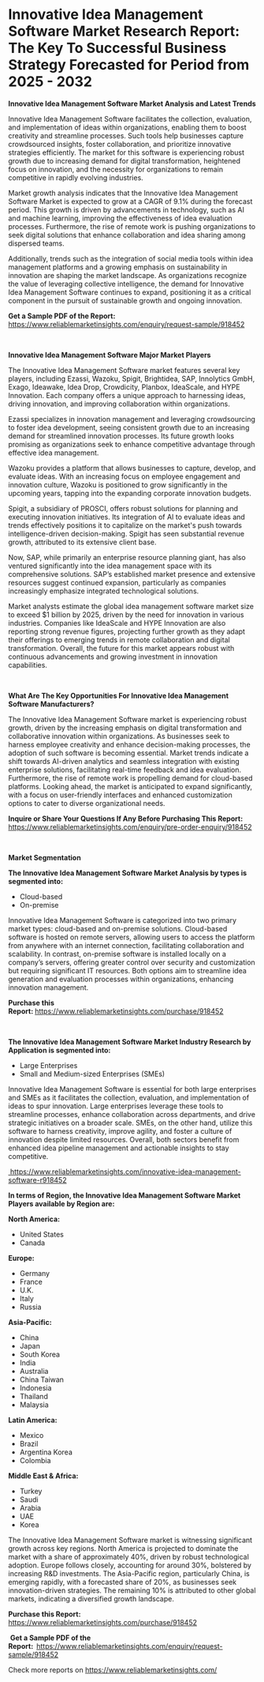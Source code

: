 <p><h1>Innovative Idea Management Software Market Research Report: The Key To Successful Business Strategy Forecasted for Period from 2025 - 2032</h1></p><p><strong>Innovative Idea Management Software Market Analysis and Latest Trends</strong></p>
<p><p>Innovative Idea Management Software facilitates the collection, evaluation, and implementation of ideas within organizations, enabling them to boost creativity and streamline processes. Such tools help businesses capture crowdsourced insights, foster collaboration, and prioritize innovative strategies efficiently. The market for this software is experiencing robust growth due to increasing demand for digital transformation, heightened focus on innovation, and the necessity for organizations to remain competitive in rapidly evolving industries.</p><p>Market growth analysis indicates that the Innovative Idea Management Software Market is expected to grow at a CAGR of 9.1% during the forecast period. This growth is driven by advancements in technology, such as AI and machine learning, improving the effectiveness of idea evaluation processes. Furthermore, the rise of remote work is pushing organizations to seek digital solutions that enhance collaboration and idea sharing among dispersed teams. </p><p>Additionally, trends such as the integration of social media tools within idea management platforms and a growing emphasis on sustainability in innovation are shaping the market landscape. As organizations recognize the value of leveraging collective intelligence, the demand for Innovative Idea Management Software continues to expand, positioning it as a critical component in the pursuit of sustainable growth and ongoing innovation.</p></p>
<p><strong>Get a Sample PDF of the Report:&nbsp;</strong> <a href="https://www.reliablemarketinsights.com/enquiry/request-sample/918452?utm_campaign=1558&utm_medium=2&utm_source=Github&utm_content=ia&utm_term=07032025&utm_id=innovative-idea-management-software">https://www.reliablemarketinsights.com/enquiry/request-sample/918452</a></p>
<p>&nbsp;</p>
<p><strong>Innovative Idea Management Software Major Market Players</strong></p>
<p><p>The Innovative Idea Management Software market features several key players, including Ezassi, Wazoku, Spigit, Brightidea, SAP, Innolytics GmbH, Exago, Ideawake, Idea Drop, Crowdicity, Planbox, IdeaScale, and HYPE Innovation. Each company offers a unique approach to harnessing ideas, driving innovation, and improving collaboration within organizations.</p><p>Ezassi specializes in innovation management and leveraging crowdsourcing to foster idea development, seeing consistent growth due to an increasing demand for streamlined innovation processes. Its future growth looks promising as organizations seek to enhance competitive advantage through effective idea management.</p><p>Wazoku provides a platform that allows businesses to capture, develop, and evaluate ideas. With an increasing focus on employee engagement and innovation culture, Wazoku is positioned to grow significantly in the upcoming years, tapping into the expanding corporate innovation budgets.</p><p>Spigit, a subsidiary of PROSCI, offers robust solutions for planning and executing innovation initiatives. Its integration of AI to evaluate ideas and trends effectively positions it to capitalize on the market's push towards intelligence-driven decision-making. Spigit has seen substantial revenue growth, attributed to its extensive client base.</p><p>Now, SAP, while primarily an enterprise resource planning giant, has also ventured significantly into the idea management space with its comprehensive solutions. SAP’s established market presence and extensive resources suggest continued expansion, particularly as companies increasingly emphasize integrated technological solutions.</p><p>Market analysts estimate the global idea management software market size to exceed $1 billion by 2025, driven by the need for innovation in various industries. Companies like IdeaScale and HYPE Innovation are also reporting strong revenue figures, projecting further growth as they adapt their offerings to emerging trends in remote collaboration and digital transformation. Overall, the future for this market appears robust with continuous advancements and growing investment in innovation capabilities.</p></p>
<p>&nbsp;</p>
<p><strong>What Are The Key Opportunities For Innovative Idea Management Software Manufacturers?</strong></p>
<p><p>The Innovative Idea Management Software market is experiencing robust growth, driven by the increasing emphasis on digital transformation and collaborative innovation within organizations. As businesses seek to harness employee creativity and enhance decision-making processes, the adoption of such software is becoming essential. Market trends indicate a shift towards AI-driven analytics and seamless integration with existing enterprise solutions, facilitating real-time feedback and idea evaluation. Furthermore, the rise of remote work is propelling demand for cloud-based platforms. Looking ahead, the market is anticipated to expand significantly, with a focus on user-friendly interfaces and enhanced customization options to cater to diverse organizational needs.</p></p>
<p><strong>Inquire or Share Your Questions If Any Before Purchasing This Report:</strong> <a href="https://www.reliablemarketinsights.com/enquiry/pre-order-enquiry/918452?utm_campaign=1558&utm_medium=2&utm_source=Github&utm_content=ia&utm_term=07032025&utm_id=innovative-idea-management-software">https://www.reliablemarketinsights.com/enquiry/pre-order-enquiry/918452</a></p>
<p>&nbsp;</p>
<p><strong>Market Segmentation</strong></p>
<p><strong>The Innovative Idea Management Software Market Analysis by types is segmented into:</strong></p>
<p><ul><li>Cloud-based</li><li>On-premise</li></ul></p>
<p><p>Innovative Idea Management Software is categorized into two primary market types: cloud-based and on-premise solutions. Cloud-based software is hosted on remote servers, allowing users to access the platform from anywhere with an internet connection, facilitating collaboration and scalability. In contrast, on-premise software is installed locally on a company’s servers, offering greater control over security and customization but requiring significant IT resources. Both options aim to streamline idea generation and evaluation processes within organizations, enhancing innovation management.</p></p>
<p><strong>Purchase this Report:&nbsp;</strong><a href="https://www.reliablemarketinsights.com/purchase/918452?utm_campaign=1558&utm_medium=2&utm_source=Github&utm_content=ia&utm_term=07032025&utm_id=innovative-idea-management-software">https://www.reliablemarketinsights.com/purchase/918452</a></p>
<p>&nbsp;</p>
<p><strong>The Innovative Idea Management Software Market Industry Research by Application is segmented into:</strong></p>
<p><ul><li>Large Enterprises</li><li>Small and Medium-sized Enterprises (SMEs)</li></ul></p>
<p><p>Innovative Idea Management Software is essential for both large enterprises and SMEs as it facilitates the collection, evaluation, and implementation of ideas to spur innovation. Large enterprises leverage these tools to streamline processes, enhance collaboration across departments, and drive strategic initiatives on a broader scale. SMEs, on the other hand, utilize this software to harness creativity, improve agility, and foster a culture of innovation despite limited resources. Overall, both sectors benefit from enhanced idea pipeline management and actionable insights to stay competitive.</p></p>
<p><a href="https://www.reliablemarketinsights.com/innovative-idea-management-software-r918452?utm_campaign=1558&utm_medium=2&utm_source=Github&utm_content=ia&utm_term=07032025&utm_id=innovative-idea-management-software">&nbsp;https://www.reliablemarketinsights.com/innovative-idea-management-software-r918452</a></p>
<p><strong>In terms of Region, the Innovative Idea Management Software Market Players available by Region are:</strong></p>
<p>
    <p> <strong> North America: </strong>
        <ul>
            <li>United States</li>
            <li>Canada</li>
        </ul>
        </p> 
    <p> <strong> Europe: </strong>
        <ul>
            <li>Germany</li>
            <li>France</li>
            <li>U.K.</li>
            <li>Italy</li>
            <li>Russia</li>
        </ul>
        </p> 
    <p> <strong> Asia-Pacific: </strong>
        <ul>
            <li>China</li>
            <li>Japan</li>
            <li>South Korea</li>
            <li>India</li>
            <li>Australia</li>
            <li>China Taiwan</li>
            <li>Indonesia</li>
            <li>Thailand</li>
            <li>Malaysia</li>
        </ul>
        </p> 
    <p> <strong> Latin America: </strong>
        <ul>
            <li>Mexico</li>
            <li>Brazil</li>
            <li>Argentina Korea</li>
            <li>Colombia</li>
        </ul>
        </p> 
    <p> <strong> Middle East & Africa: </strong>
        <ul>
            <li>Turkey</li>
            <li>Saudi</li>
            <li>Arabia</li>
            <li>UAE</li>
            <li>Korea</li>
        </ul>
    </p>
    </p>
<p><p>The Innovative Idea Management Software market is witnessing significant growth across key regions. North America is projected to dominate the market with a share of approximately 40%, driven by robust technological adoption. Europe follows closely, accounting for around 30%, bolstered by increasing R&D investments. The Asia-Pacific region, particularly China, is emerging rapidly, with a forecasted share of 20%, as businesses seek innovation-driven strategies. The remaining 10% is attributed to other global markets, indicating a diversified growth landscape.</p></p>
<p><strong>Purchase this Report: </strong><a href="https://www.reliablemarketinsights.com/purchase/918452?utm_campaign=1558&utm_medium=2&utm_source=Github&utm_content=ia&utm_term=07032025&utm_id=innovative-idea-management-software">https://www.reliablemarketinsights.com/purchase/918452</a></p>
<p>&nbsp;<strong>Get a Sample PDF of the Report:&nbsp;&nbsp;</strong><a href="https://www.reliablemarketinsights.com/enquiry/request-sample/918452?utm_campaign=1558&utm_medium=2&utm_source=Github&utm_content=ia&utm_term=07032025&utm_id=innovative-idea-management-software">https://www.reliablemarketinsights.com/enquiry/request-sample/918452</a></p>
<p><strong></strong></p>
<p>Check more reports on <a href="https://www.reliablemarketinsights.com/?utm_campaign=1558&utm_medium=2&utm_source=Github&utm_content=ia&utm_term=07032025&utm_id=innovative-idea-management-software">https://www.reliablemarketinsights.com/</a></p>
